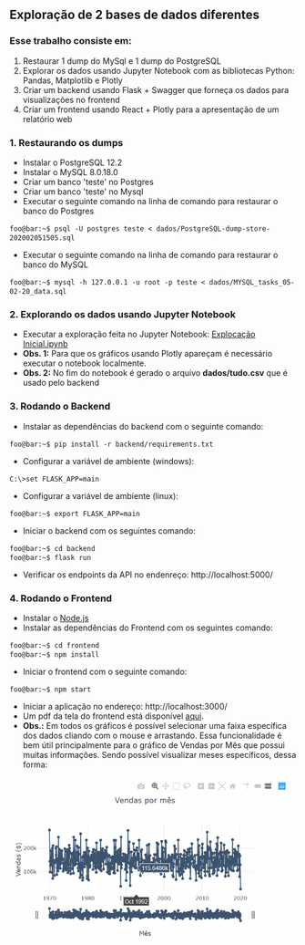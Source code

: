 ## Exploração de 2 bases de dados diferentes
 ### Esse trabalho consiste em:
1. Restaurar 1 dump do MySql e 1 dump do PostgreSQL
2. Explorar os dados usando Jupyter Notebook com as bibliotecas Python: Pandas, Matplotlib e Plotly
3. Criar um backend usando Flask + Swagger que forneça os dados para visualizações no frontend
4. Criar um frontend usando React + Plotly para a apresentação de um relatório web 

### 1. Restaurando os dumps
* Instalar o PostgreSQL 12.2
* Instalar o MySQL 8.0.18.0
* Criar um banco 'teste' no Postgres
* Criar um banco 'teste' no Mysql
* Executar o seguinte comando na linha de comando para restaurar o banco do Postgres
```console
foo@bar:~$ psql -U postgres teste < dados/PostgreSQL-dump-store-202002051505.sql
```
* Executar o seguinte comando na linha de comando para restaurar o banco do MySQL
```console
foo@bar:~$ mysql -h 127.0.0.1 -u root -p teste < dados/MYSQL_tasks_05-02-20_data.sql
```

### 2. Explorando os dados usando Jupyter Notebook
* Executar a exploração feita no Jupyter Notebook: [Explocação Inicial.ipynb](https://github.com/Dienert/relatorio_2_db/blob/master/Explora%C3%A7%C3%A3o%20inicial.ipynb)
* **Obs. 1:** Para que os gráficos usando Plotly apareçam é necessário executar o notebook localmente.
* **Obs. 2:** No fim do notebook é gerado o arquivo **dados/tudo.csv** que é usado pelo backend

### 3. Rodando o Backend
* Instalar as dependências do backend com o seguinte comando:
```console
foo@bar:~$ pip install -r backend/requirements.txt
```
* Configurar a variável de ambiente (windows):
```console
C:\>set FLASK_APP=main
```
* Configurar a variável de ambiente (linux):
```console
foo@bar:~$ export FLASK_APP=main
```
* Iniciar o backend com os seguintes comando:
```console
foo@bar:~$ cd backend
foo@bar:~$ flask run
```
* Verificar os endpoints da API no endenreço: http://localhost:5000/

### 4. Rodando o Frontend
* Instalar o [Node.js](https://nodejs.org/en/)
* Instalar as dependências do Frontend com os seguintes comando:
```console
foo@bar:~$ cd frontend
foo@bar:~$ npm install
```
* Iniciar o frontend com o seguinte comando:
```console
foo@bar:~$ npm start
```
* Iniciar a aplicação no endereço: http://localhost:3000/
* Um pdf da tela do frontend está disponível [aqui](https://github.com/Dienert/relatorio_2_db/blob/master/relatorio.pdf).
* **Obs.:** Em todos os gráficos é possível selecionar uma faixa específica dos dados cliando com o mouse e arrastando. Essa funcionalidade é bem útil principalmente para o gráfico de Vendas por Mês que possui muitas informações. Sendo possível visualizar meses específicos, dessa forma:

![Vendas por Mês](https://raw.githubusercontent.com/Dienert/relatorio_2_db/master/imagens/venas_por_mes.gif)
